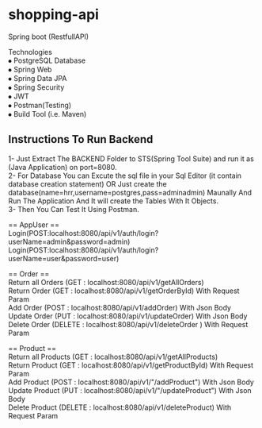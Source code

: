 # shopping-api

Spring boot (RestfullAPI)

Technologies<br>
⦁ PostgreSQL Database <br>
⦁ Spring Web<br>
⦁ Spring Data JPA<br>
⦁ Spring Security<br>
⦁ JWT<br>
⦁ Postman(Testing)<br>
⦁ Build Tool (i.e. Maven) <br>

## Instructions To Run Backend
1- Just Extract The BACKEND Folder to STS(Spring Tool Suite) and run it as (Java Application) on port=8080.<br>
2- For Database You can Excute the sql file in your Sql Editor (it contain database creation statement) OR Just create the database(name=hrr,username=postgres,pass=adminadmin) Maunally And Run The Application And It will create the Tables With It Objects.<br>
3- Then You Can Test It Using Postman.<br>

== AppUser ==<br>
Login(POST:localhost:8080/api/v1/auth/login?userName=admin&password=admin)<br>
Login(POST:localhost:8080/api/v1/auth/login?userName=user&password=user)<br>

== Order ==<br>
Return all Orders (GET : localhost:8080/api/v1/getAllOrders)<br>
Return Order (GET : localhost:8080/api/v1/getOrderById) With Request Param <br>
Add Order (POST : localhost:8080/api/v1/addOrder) With Json Body <br>
Update Order (PUT : localhost:8080/api/v1/updateOrder) With Json Body <br>
Delete Order (DELETE : localhost:8080/api/v1/deleteOrder ) With Request Param <br>

== Product == <br>
Return all Products (GET : localhost:8080/api/v1/getAllProducts) <br>
Return Product (GET : localhost:8080/api/v1/getProductById) With Request Param <br>
Add Product (POST : localhost:8080/api/v1/"/addProduct") With Json Body <br>
Update Product (PUT : localhost:8080/api/v1/"/updateProduct") With Json Body <br>
Delete Product (DELETE : localhost:8080/api/v1/deleteProduct) With Request Param <br>
